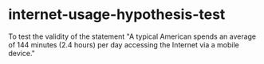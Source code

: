 # internet-usage-hypothesis-test
To test the validity of the statement "A typical American spends an average of 144 minutes (2.4 hours) per day accessing the Internet via a mobile device."
